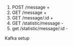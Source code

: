 1. POST /message +
2. GET /message + 
3. GET /message/:id + 
4. GET /statistic/message - 
5. get /statistic/message/:id -

Kafka setup
